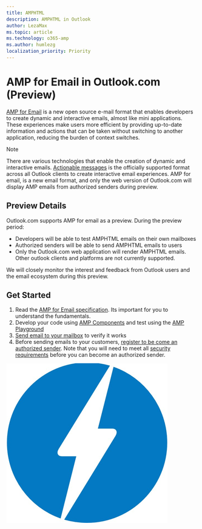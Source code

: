 ```yaml
---
title: AMPHTML
description: AMPHTML in Outlook
author: LezaMax
ms.topic: article
ms.technology: o365-amp
ms.author: humlezg
localization_priority: Priority
---
```


# AMP for Email in Outlook.com (Preview)

[AMP for Email](https://amp.dev/about/email.html) is a new open source e-mail format that enables developers to create dynamic and interactive emails, almost like mini applications. These experiences make users more efficient by providing up-to-date information and actions that can be taken without switching to another application, reducing the burden of context switches. 

> [!NOTE]
> There are various technologies that enable the creation of dynamic and interactive emails. [Actionable messages](https://docs.microsoft.com/en-us/outlook/actionable-messages/) is the officially supported format across all Outlook clients to create interactive email experiences. AMP for email, is a new email format, and only the web version of Outlook.com will display AMP emails from authorized senders during preview.

## Preview Details

Outlook.com supports AMP for email as a preview. During the preview period:

- Developers will be able to test AMPHTML emails on their own mailboxes
- Authorized senders will be able to send AMPHTML emails to users
- Only the Outlook.com web application will render AMPHTML emails. Other outlook clients and platforms are not currently supported. 

We will closely monitor the interest and feedback from Outlook users and the email ecosystem during this preview. 

## Get Started

1. Read the [AMP for Email specification](https://amp.dev/documentation/guides-and-tutorials/learn/amp-email-format). Its important for you to understand the fundamentals.
1. Develop your code using [AMP Components](https://amp.dev/documentation/components/?format=email) and test using the [AMP Playground](https://playground.amp.dev/?runtime=amp4email)
1. [Send email to your mailbox](test-amp-email.md) to verify it works
1. Before sending emails to your customers, [register to be come an authorized sender](register-outlook.md). Note that you will need to meet all [security requirements](security-requiremets) before you can become an authorized sender.


![This is a logo](images/logo.png)
